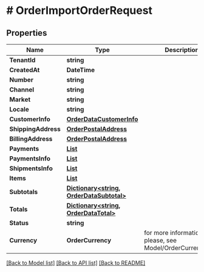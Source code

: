 # # OrderImportOrderRequest


## Properties 


Name | Type | Description | Notes
------------ | ------------- | ------------- | -------------
**TenantId**| **string** |   |
**CreatedAt**| **DateTime** |   | [optional]
**Number**| **string** |   |
**Channel**| **string** |   | [optional]
**Market**| **string** |   |
**Locale**| **string** |   |
**CustomerInfo**| [**OrderDataCustomerInfo**](OrderDataCustomerInfo.md) |   |
**ShippingAddress**| [**OrderPostalAddress**](OrderPostalAddress.md) |   |
**BillingAddress**| [**OrderPostalAddress**](OrderPostalAddress.md) |   |
**Payments**| [**List<ImportOrderRequestImportedPayment>**](ImportOrderRequestImportedPayment.md) |   |
**PaymentsInfo**| [**List<OrderDataPaymentInfo>**](OrderDataPaymentInfo.md) |   |
**ShipmentsInfo**| [**List<OrderDataShipmentInfo>**](OrderDataShipmentInfo.md) |   |
**Items**| [**List<OrderOrderDataItem>**](OrderOrderDataItem.md) |   |
**Subtotals**| [**Dictionary<string, OrderDataSubtotal>**](OrderDataSubtotal.md) |   |
**Totals**| [**Dictionary<string, OrderDataTotal>**](OrderDataTotal.md) |   |
**Status**| **string** |   |
**Currency**| **OrderCurrency** |  for more information please, see Model/OrderCurrency.php  |


[[Back to Model list]](../../README.md#models) [[Back to API list]](../../README.md#endpoints) [[Back to README]](../../README.md)


